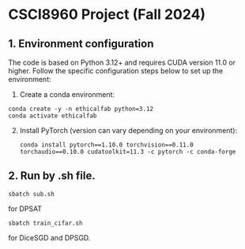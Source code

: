 # CSCI8960 Project (Fall 2024)

## 1. Environment configuration

The code is based on Python 3.12+ and requires CUDA version 11.0 or higher. Follow the specific configuration steps below to set up the environment:

1.  Create a conda environment:
   
   ```shell
   conda create -y -n ethicalfab python=3.12
   conda activate ethicalfab
   ```

2. Install PyTorch (version can vary depending on your environment):
   
   ```shell
   conda install pytorch==1.10.0 torchvision==0.11.0 torchaudio==0.10.0 cudatoolkit=11.3 -c pytorch -c conda-forge
   ```


## 2. Run by .sh file.


```
sbatch sub.sh
```
for DPSAT

```
sbatch train_cifar.sh
```
for DiceSGD and DPSGD.
